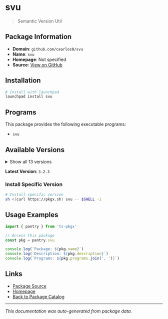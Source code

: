 # svu

> Semantic Version Util

## Package Information

- **Domain**: `github.com/caarlos0/svu`
- **Name**: `svu`
- **Homepage**: Not specified
- **Source**: [View on GitHub](https://github.com/pkgxdev/pantry/tree/main/projects/github.com/caarlos0/svu/package.yml)

## Installation

```bash
# Install with launchpad
launchpad install svu
```

## Programs

This package provides the following executable programs:

- `svu`

## Available Versions

<details>
<summary>Show all 13 versions</summary>

- `3.2.3`, `3.2.2`, `3.2.1`, `3.2.0`, `3.1.0`
- `3.0.0`, `2.2.0`, `2.1.1`, `2.1.0`, `2.0.1`
- `2.0.0`, `1.12.0`, `1.11.0`

</details>

**Latest Version**: `3.2.3`

### Install Specific Version

```bash
# Install specific version
sh <(curl https://pkgx.sh) svu -- $SHELL -i
```

## Usage Examples

```typescript
import { pantry } from 'ts-pkgx'

// Access this package
const pkg = pantry.svu

console.log(`Package: ${pkg.name}`)
console.log(`Description: ${pkg.description}`)
console.log(`Programs: ${pkg.programs.join(', ')}`)
```

## Links

- [Package Source](https://github.com/pkgxdev/pantry/tree/main/projects/github.com/caarlos0/svu/package.yml)
- [Homepage](#)
- [Back to Package Catalog](../package-catalog.md)

---

*This documentation was auto-generated from package data.*
